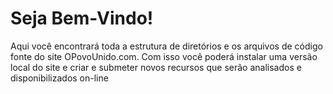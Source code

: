 Seja Bem-Vindo!
====

Aqui você encontrará toda a estrutura de diretórios e os arquivos de código fonte do site OPovoUnido.com.
Com isso você poderá instalar uma versão local do site e criar e submeter novos recursos que serão analisados e disponibilizados on-line
